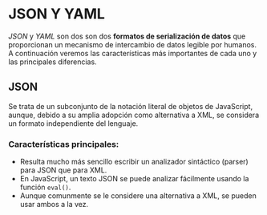 # JSON Y YAML

_JSON_ y _YAML_ son dos son dos **formatos de serialización de datos** que proporcionan un mecanismo de intercambio de datos legible por humanos. A continuación veremos las características más importantes de cada uno y las principales diferencias.

## JSON

Se trata de un subconjunto de la notación literal de objetos de JavaScript, aunque, debido a su amplia adopción como alternativa a XML, se considera un formato independiente del lenguaje.

### Características principales:

- Resulta mucho más sencillo escribir un analizador sintáctico (parser) para JSON que para XML.
- En JavaScript, un texto JSON se puede analizar fácilmente usando la función `eval()`.
- Aunque comunmente se le considere una alternativa a XML, se pueden usar ambos a la vez.
